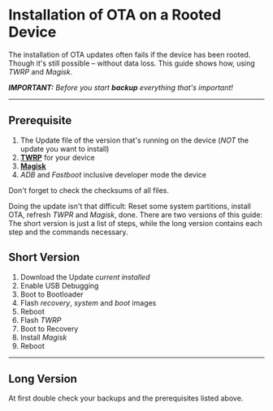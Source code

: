 # Installation of OTA on a Rooted Device

The installation of OTA updates often fails if the device has been rooted. Though it's still possible – without data loss. This guide shows how, using *TWRP* and *Magisk*.

***IMPORTANT:** Before you start **backup** everything that's important!*

-------------------------------------

## Prerequisite

1. The Update file of the version that's running on the device (*NOT* the update you want to install)
1. [**TWRP**](https://twrp.me/) for your device
1. [**Magisk**](https://forum.xda-developers.com/apps/magisk/official-magisk-v7-universal-systemless-t3473445)
1. *ADB* and *Fastboot* inclusive developer mode the device

Don't forget to check the checksums of all files.

Doing the update isn't that difficult: Reset some system partitions, install OTA, refresh *TWPR* and *Magisk*, done. There are two versions of this guide: The short version is just a list of steps, while the long version contains each step and the commands necessary.


## Short Version

1. Download the Update *current installed*
1. Enable USB Debugging
1. Boot to Bootloader
1. Flash *recovery*, *system* and *boot* images
1. Reboot
1. Flash *TWRP*
1. Boot to Recovery
1. Install *Magisk*
1. Reboot


-------------------------------------

## Long Version

At first double check your backups and the prerequisites listed above. 


